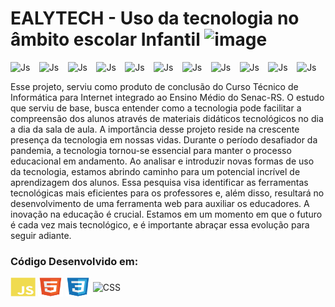 # EALYTECH - Uso da tecnologia no âmbito escolar Infantil ![image](https://github.com/wotavio/EARLYTECH/assets/83969703/4ab6693f-0606-4b6e-ae0e-e0ef6aff37b6)
<div style="display: flex;flex-direction: row;">
  <img align="center" alt="Js" height="50%" width="47%" src="https://github.com/wotavio/EARLYTECH/assets/83969703/f6c867ca-8593-49a3-b86a-4f775be4b5ce">
  <img align="center" alt="Js" height="50%" width="47%" src="https://github.com/wotavio/EARLYTECH/assets/83969703/27a38ac3-8737-43ed-99de-ad9a17be5eb2">
  <img align="center" alt="Js" height="50%" width="47%" src="https://github.com/wotavio/EARLYTECH/assets/83969703/b9713bc8-d079-44e7-8fe5-706c53d2a95d">
  <img align="center" alt="Js" height="50%" width="47%" src="https://github.com/wotavio/EARLYTECH/assets/83969703/8e961b8f-3e16-47e1-a0b2-a87e6e6df376">
  <img align="center" alt="Js" height="50%" width="47%" src="https://github.com/wotavio/EARLYTECH/assets/83969703/231f5124-6cc4-4f72-bedc-1710a0423e96">
  <img align="center" alt="Js" height="50%" width="47%" src="https://github.com/wotavio/EARLYTECH/assets/83969703/cabbe4e9-8b90-446f-be89-0aaf61e12369">
  <img align="center" alt="Js" height="50%" width="47%" src="https://github.com/wotavio/EARLYTECH/assets/83969703/eff75b99-b071-433f-a0dd-aef1b372748e">
  <img align="center" alt="Js" height="50%" width="47%" src="https://github.com/wotavio/EARLYTECH/assets/83969703/0336a35c-3d75-4c23-8a32-f85972bcdc15">
  <img align="center" alt="Js" height="50%" width="47%" src="https://github.com/wotavio/EARLYTECH/assets/83969703/259237ed-2958-4864-a108-3f2a6af2c905">
  <img align="center" alt="Js" height="50%" width="47%" src="https://github.com/wotavio/EARLYTECH/assets/83969703/8f328e68-bc9a-4445-9ee3-1c708424c90a">
  <img align="center" alt="Js" height="50%" width="47%" src="https://github.com/wotavio/EARLYTECH/assets/83969703/db8b81b2-a0ea-47ee-a940-0d5c9ae2f6a4">
</div>



Esse projeto, serviu como produto de conclusão do Curso Técnico de Informática para Internet integrado ao Ensino Médio do Senac-RS. O estudo que serviu de base, busca entender como a tecnologia pode facilitar a compreensão dos alunos através de materiais didáticos tecnológicos no dia a dia da sala de aula. A importância desse projeto reside na crescente presença da tecnologia em nossas vidas. Durante o período desafiador da pandemia, a tecnologia tornou-se essencial para manter o processo educacional em andamento. Ao analisar e introduzir novas formas de uso da tecnologia, estamos abrindo caminho para um potencial incrível de aprendizagem dos alunos. Essa pesquisa visa identificar as ferramentas tecnológicas mais eficientes para os professores e, além disso, resultará no desenvolvimento de uma ferramenta web para auxiliar os educadores. A inovação na educação é crucial. Estamos em um momento em que o futuro é cada vez mais tecnológico, e é importante abraçar essa evolução para seguir adiante.

 <div style="flex-basis: 48%;">
    <h3>Código Desenvolvido em:</h3>
    <img align="center" alt="Js" height="30" width="40" src="https://raw.githubusercontent.com/devicons/devicon/master/icons/javascript/javascript-plain.svg">
    <img align="center" alt="HTML" height="30" width="40" src="https://raw.githubusercontent.com/devicons/devicon/master/icons/html5/html5-original.svg">
    <img align="center" alt="CSS" height="30" width="40" src="https://raw.githubusercontent.com/devicons/devicon/master/icons/css3/css3-original.svg">
    <img align="center" alt="CSS" height="30" width="40" src="https://cdn.jsdelivr.net/gh/devicons/devicon@latest/icons/react/react-original-wordmark.svg">
          
   
  </div>
